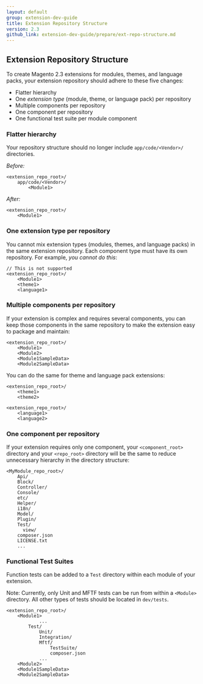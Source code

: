 ```yaml
---
layout: default
group: extension-dev-guide
title: Extension Repository Structure
version: 2.3
github_link: extension-dev-guide/prepare/ext-repo-structure.md
---
```


## Extension Repository Structure

To create Magento 2.3 extensions for modules, themes, and language packs, your extension repository should adhere to these five changes:

* Flatter hierarchy
* One *extension type* (module, theme, or language pack) per repository
* Multiple components per repository
* One component per repository
* One functional test suite per module component

### Flatter hierarchy

Your repository structure should no longer include `app/code/<Vendor>/` directories. 

*Before:*

```
<extension_repo_root>/
    app/code/<Vendor>/
        <Module1>
```

*After:*

```
<extension_repo_root>/
    <Module1>
```

### One extension type per repository

You cannot mix extension types (modules, themes, and language packs) in the same extension repository. Each component type must have its own repository. For example, *you cannot do this*:

```
// This is not supported
<extension_repo_root>/
    <Module1>
    <theme1>
    <language1>
```

### Multiple components per repository

If your extension is complex and requires several components, you can keep those components in the same repository to make the extension easy to package and maintain:

```
<extension_repo_root>/
    <Module1>
    <Module2>
    <Module1SampleData>
    <Module2SampleData>
```

You can do the same for theme and language pack extensions:

```
<extension_repo_root>/
    <theme1>
    <theme2>
```
```
<extension_repo_root>/
    <language1>
    <language2>
```
### One component per repository

If your extension requires only one component, your `<component_root>` directory and your `<repo_root>` directory will be the same to reduce unnecessary hierarchy in the directory structure:

```
<MyModule_repo_root>/
    Api/
    Block/
    Controller/
    Console/
    etc/
    Helper/
    i18n/
    Model/
    Plugin/
    Test/
	  view/
    composer.json
    LICENSE.txt
    ...
```

### Functional Test Suites

Function tests can be added to a `Test` directory within each module of your extension. 

Note: Currently, only Unit and MFTF tests can be run from within a `<Module>` directory. All other types of tests should be located in `dev/tests`.

```
<extension_repo_root>/
    <Module1>
    		...
        Test/
            Unit/
            Integration/
            Mftf/
                TestSuite/
                composer.json
    		...
    <Module2>
    <Module1SampleData>
    <Module2SampleData>
```